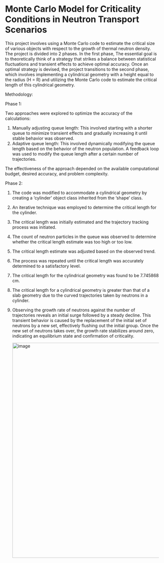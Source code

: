 # Monte Carlo Model for Criticality Conditions in Neutron Transport Scenarios

This project involves using a Monte Carlo code to estimate the critical size of various objects with respect to the growth of thermal neutron density. The project is divided into 2 phases. In the first phase, The essential goal is to theoretically think of a strategy that strikes a balance between statistical fluctuations and transient effects to achieve optimal accuracy. Once an optimal strategy is devised, the project transitions to the second phase, which involves implementing a cylindrical geometry with a height equal to the radius (H = R) and utilizing the Monte Carlo code to estimate the critical length of this cylindrical geometry.

Methodology:

Phase 1:

Two approaches were explored to optimize the accuracy of the calculations:
1. Manually adjusting queue length: This involved starting with a shorter queue to minimize transient effects and gradually increasing it until stable behavior was observed.
2. Adaptive queue length: This involved dynamically modifying the queue length based on the behavior of the neutron population. A feedback loop was used to modify the queue length after a certain number of trajectories.

The effectiveness of the approach depended on the available computational budget, desired accuracy, and problem complexity.

Phase 2:
1. The code was modified to accommodate a cylindrical geometry by creating a ‘cylinder’ object class inherited from the ‘shape’ class.
2. An iterative technique was employed to determine the critical length for the cylinder.
3. The critical length was initially estimated and the trajectory tracking process was initiated.
4. The count of neutron particles in the queue was observed to determine whether the critical length estimate was too high or too low.
5. The critical length estimate was adjusted based on the observed trend.
6. The process was repeated until the critical length was accurately determined to a satisfactory level.
7. The critical length for the cylindrical geometry was found to be 7.745868 cm.
8. The critical length for a cylindrical geometry is greater than that of a slab geometry due to the curved trajectories taken by neutrons in a cylinder.
9. Observing the growth rate of neutrons against the number of trajectories reveals an initial surge followed by a steady decline. This transient behavior is caused by the replacement of the initial set of neutrons by a new set, effectively flushing out the initial group. Once the new set of neutrons takes over, the growth rate stabilizes around zero, indicating an equilibrium state and confirmation of criticality.

   <img width="704" alt="image" src="https://github.com/udaisharma99/Monte-Carlo-Model-for-Criticality-Conditions/assets/138836370/b2f6ff81-4eff-48a5-a52f-a3dab42a7e61">


